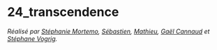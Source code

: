 # 24_transcendence


*Réalisé par [Stéphanie Mortemo](https://github.com/Stephmo1984), [Sébastien](), [Mathieu](), [Gaël Cannaud](https://github.com/Helco18) et [Stéphane Vogrig](https://github.com/StephaneVogrig).*